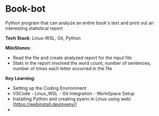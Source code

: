 # Book-bot
Python program that can analyze an entire book's text and print out an interesting statistical report

**Tech Stack**:
Linux-WSL, Git, Python


**MileStones**:
- Read the file and create analyzed report for the input file
- Stats in the report involved the word count, number of sentences, number of times each letter occurred in the file


**Key Learning**:
- Setting up the Coding Environment
- VSCode - Linux_WSL - Git Integration - WorkSpace Setup
- Installing Python and creating pyenv in Linux using webi [https://webinstall.dev/pyenv/]
- 

